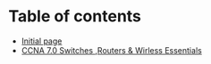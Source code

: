 # Table of contents

* [Initial page](README.md)
* [CCNA 7.0 Switches ,Routers & Wirless Essentials](ccna-7.0-srwe.md)

